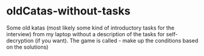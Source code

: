# oldCatas-without-tasks
Some old katas (most likely some kind of introductory tasks for the interview) from my laptop without a description of the tasks for self-decryption (if you want).
The game is called - make up the conditions based on the solutions)
